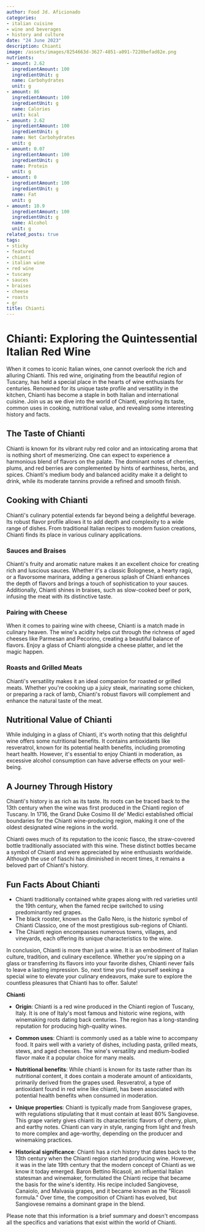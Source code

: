 ```yaml
---
author: Food Jd. Aficionado
categories:
- italian cuisine
- wine and beverages
- history and culture
date: "24 June 2023"
description: Chianti
image: /assets/images/8254663d-3627-4851-a091-7220befad82e.png
nutrients:
- amount: 2.62
  ingredientAmount: 100
  ingredientUnit: g
  name: Carbohydrates
  unit: g
- amount: 86
  ingredientAmount: 100
  ingredientUnit: g
  name: Calories
  unit: kcal
- amount: 2.62
  ingredientAmount: 100
  ingredientUnit: g
  name: Net Carbohydrates
  unit: g
- amount: 0.07
  ingredientAmount: 100
  ingredientUnit: g
  name: Protein
  unit: g
- amount: 0
  ingredientAmount: 100
  ingredientUnit: g
  name: Fat
  unit: g
- amount: 10.9
  ingredientAmount: 100
  ingredientUnit: g
  name: Alcohol
  unit: g
related_posts: true
tags:
- sticky
- featured
- chianti
- italian wine
- red wine
- tuscany
- sauces
- braises
- cheese
- roasts
- gr
title: Chianti
---
```

# Chianti: Exploring the Quintessential Italian Red Wine

When it comes to iconic Italian wines, one cannot overlook the rich and alluring Chianti. This red wine, originating from the beautiful region of Tuscany, has held a special place in the hearts of wine enthusiasts for centuries. Renowned for its unique taste profile and versatility in the kitchen, Chianti has become a staple in both Italian and international cuisine. Join us as we dive into the world of Chianti, exploring its taste, common uses in cooking, nutritional value, and revealing some interesting history and facts.

## The Taste of Chianti

Chianti is known for its vibrant ruby red color and an intoxicating aroma that is nothing short of mesmerizing. One can expect to experience a harmonious blend of flavors on the palate. The dominant notes of cherries, plums, and red berries are complemented by hints of earthiness, herbs, and spices. Chianti's medium body and balanced acidity make it a delight to drink, while its moderate tannins provide a refined and smooth finish.

## Cooking with Chianti

Chianti's culinary potential extends far beyond being a delightful beverage. Its robust flavor profile allows it to add depth and complexity to a wide range of dishes. From traditional Italian recipes to modern fusion creations, Chianti finds its place in various culinary applications.

### Sauces and Braises

Chianti's fruity and aromatic nature makes it an excellent choice for creating rich and luscious sauces. Whether it's a classic Bolognese, a hearty ragù, or a flavorsome marinara, adding a generous splash of Chianti enhances the depth of flavors and brings a touch of sophistication to your sauces. Additionally, Chianti shines in braises, such as slow-cooked beef or pork, infusing the meat with its distinctive taste.

### Pairing with Cheese

When it comes to pairing wine with cheese, Chianti is a match made in culinary heaven. The wine's acidity helps cut through the richness of aged cheeses like Parmesan and Pecorino, creating a beautiful balance of flavors. Enjoy a glass of Chianti alongside a cheese platter, and let the magic happen.

### Roasts and Grilled Meats

Chianti's versatility makes it an ideal companion for roasted or grilled meats. Whether you're cooking up a juicy steak, marinating some chicken, or preparing a rack of lamb, Chianti's robust flavors will complement and enhance the natural taste of the meat.

## Nutritional Value of Chianti

While indulging in a glass of Chianti, it's worth noting that this delightful wine offers some nutritional benefits. It contains antioxidants like resveratrol, known for its potential health benefits, including promoting heart health. However, it's essential to enjoy Chianti in moderation, as excessive alcohol consumption can have adverse effects on your well-being.

## A Journey Through History

Chianti's history is as rich as its taste. Its roots can be traced back to the 13th century when the wine was first produced in the Chianti region of Tuscany. In 1716, the Grand Duke Cosimo III de' Medici established official boundaries for the Chianti wine-producing region, making it one of the oldest designated wine regions in the world.

Chianti owes much of its reputation to the iconic fiasco, the straw-covered bottle traditionally associated with this wine. These distinct bottles became a symbol of Chianti and were appreciated by wine enthusiasts worldwide. Although the use of fiaschi has diminished in recent times, it remains a beloved part of Chianti's history.

## Fun Facts About Chianti

- Chianti traditionally contained white grapes along with red varieties until the 19th century, when the famed recipe switched to using predominantly red grapes.
- The black rooster, known as the Gallo Nero, is the historic symbol of Chianti Classico, one of the most prestigious sub-regions of Chianti.
- The Chianti region encompasses numerous towns, villages, and vineyards, each offering its unique characteristics to the wine.

In conclusion, Chianti is more than just a wine. It is an embodiment of Italian culture, tradition, and culinary excellence. Whether you're sipping on a glass or transferring its flavors into your favorite dishes, Chianti never fails to leave a lasting impression. So, next time you find yourself seeking a special wine to elevate your culinary endeavors, make sure to explore the countless pleasures that Chianti has to offer. Salute!

**Chianti**

- **Origin**: Chianti is a red wine produced in the Chianti region of Tuscany, Italy. It is one of Italy's most famous and historic wine regions, with winemaking roots dating back centuries. The region has a long-standing reputation for producing high-quality wines.

- **Common uses**: Chianti is commonly used as a table wine to accompany food. It pairs well with a variety of dishes, including pasta, grilled meats, stews, and aged cheeses. The wine's versatility and medium-bodied flavor make it a popular choice for many meals.

- **Nutritional benefits**: While chianti is known for its taste rather than its nutritional content, it does contain a moderate amount of antioxidants, primarily derived from the grapes used. Resveratrol, a type of antioxidant found in red wine like chianti, has been associated with potential health benefits when consumed in moderation.

- **Unique properties**: Chianti is typically made from Sangiovese grapes, with regulations stipulating that it must contain at least 80% Sangiovese. This grape variety gives chianti its characteristic flavors of cherry, plum, and earthy notes. Chianti can vary in style, ranging from light and fresh to more complex and age-worthy, depending on the producer and winemaking practices.

- **Historical significance**: Chianti has a rich history that dates back to the 13th century when the Chianti region started producing wine. However, it was in the late 19th century that the modern concept of Chianti as we know it today emerged. Baron Bettino Ricasoli, an influential Italian statesman and winemaker, formulated the Chianti recipe that became the basis for the wine's identity. His recipe included Sangiovese, Canaiolo, and Malvasia grapes, and it became known as the "Ricasoli formula." Over time, the composition of Chianti has evolved, but Sangiovese remains a dominant grape in the blend. 

Please note that this information is a brief summary and doesn't encompass all the specifics and variations that exist within the world of Chianti.
